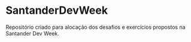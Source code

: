 # SantanderDevWeek

Repositório criado para alocação dos desafios e exercícios propostos na Santander Dev Week.
